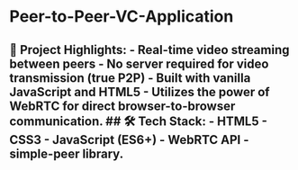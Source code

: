# Peer-to-Peer-VC-Application
## 🚀 Project Highlights: - Real-time video streaming between peers - No server required for video transmission (true P2P) - Built with vanilla JavaScript and HTML5 - Utilizes the power of WebRTC for direct browser-to-browser communication. ## 🛠️ Tech Stack: - HTML5 - CSS3 - JavaScript (ES6+) - WebRTC API - simple-peer library.
